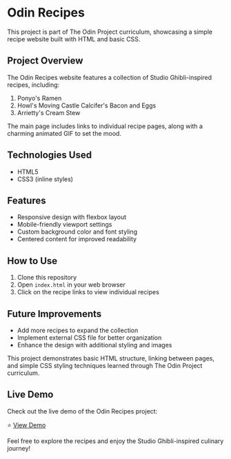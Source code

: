 # Odin Recipes

This project is part of The Odin Project curriculum, showcasing a simple recipe website built with HTML and basic CSS.

## Project Overview

The Odin Recipes website features a collection of Studio Ghibli-inspired recipes, including:

1. Ponyo's Ramen
2. Howl's Moving Castle Calcifer's Bacon and Eggs
3. Arrietty's Cream Stew

The main page includes links to individual recipe pages, along with a charming animated GIF to set the mood.

## Technologies Used

- HTML5
- CSS3 (inline styles)

## Features

- Responsive design with flexbox layout
- Mobile-friendly viewport settings
- Custom background color and font styling
- Centered content for improved readability

## How to Use

1. Clone this repository
2. Open `index.html` in your web browser
3. Click on the recipe links to view individual recipes

## Future Improvements

- Add more recipes to expand the collection
- Implement external CSS file for better organization
- Enhance the design with additional styling and images

This project demonstrates basic HTML structure, linking between pages, and simple CSS styling techniques learned through The Odin Project curriculum.

## Live Demo

Check out the live demo of the Odin Recipes project:

⭐ [View Demo](https://odin-recipes-lxt2mlf5c-gunalikashyap96s-projects.vercel.app/)

Feel free to explore the recipes and enjoy the Studio Ghibli-inspired culinary journey!

